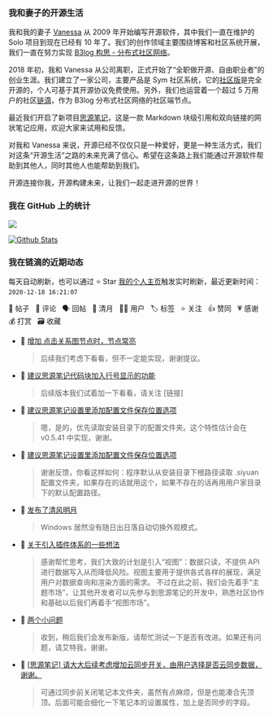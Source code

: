 ### 我和妻子的开源生活

我和我的妻子 [Vanessa](https://github.com/Vanessa219) 从 2009 年开始编写开源软件，其中我们一直在维护的 Solo 项目到现在已经有 10 年了。我们的创作领域主要围绕博客和社区系统开展，我们一直在努力实现 [B3log 构思 - 分布式社区网络](https://ld246.com/article/1546941897596)。

2018 年初，我和 Vanessa 从公司离职，正式开始了“全职做开源、自由职业者”的创业生涯。我们建立了一家公司，主要产品是 Sym 社区系统，它的[社区版](https://github.com/88250/symphony)是完全开源的，个人可基于其开源协议免费使用。另外，我们也运营着一个超过 5 万用户的社区[链滴](https://ld246.com)，作为 B3log 分布式社区网络的社区端节点。

最近我们开启了新项目[思源笔记](https://github.com/siyuan-note/siyuan)，这是一款 Markdown 块级引用和双向链接的网状笔记应用，欢迎大家来试用和反馈。

对我和 Vanessa 来说，开源已经不仅仅只是一种爱好，更是一种生活方式，我们对这条“开源生活”之路的未来充满了信心。希望在这条路上我们能通过开源软件帮助到其他人，同时其他人也能帮助到我们。

开源连接你我，开源构建未来，让我们一起走进开源的世界！

### 我在 GitHub 上的统计

<a title="Hits" target="_blank" href="https://github.com/88250/88250"><img src="https://hits.b3log.org/88250/88250.svg"></a>

[![Github Stats](https://github-readme-stats.vercel.app/api?username=88250&theme=tokyonight&show_icons=true)](https://github.com/88250)

<!--events start -->

### 我在链滴的近期动态

每天自动刷新，也可以通过 ⭐️ Star [我的个人主页](https://github.com/88250/88250)触发实时刷新，最近更新时间：`2020-12-18 16:21:07`

📝 帖子 &nbsp; 💬 评论 &nbsp; 🗣 回帖 &nbsp; 🌙 清月 &nbsp; 👨‍💻 用户 &nbsp; 🏷️ 标签 &nbsp; ⭐️ 关注 &nbsp; 👍 赞同 &nbsp; 💗 感谢 &nbsp; 💰 打赏 &nbsp; 🗃 收藏

* 💬 [增加 点击关系图节点时，节点常亮](https://ld246.com/article/1608216098985/comment/1608219032602#comments)

  > 后续我们考虑下看看，但不一定能实现，谢谢提议。
* 💬 [建议思源笔记代码块加入行号显示的功能](https://ld246.com/article/1608198858482/comment/1608218886485#comments)

  > 后续版本我们试着加一下看看，请关注 [链接]
* 💬 [建议思源笔记设置里添加配置文件保存位置选项](https://ld246.com/article/1608171537361/comment/1608172520230#comments)

  > 嗯，是的，优先读取安装目录下的配置文件夹。这个特性估计会在 v0.5.41 中实现，谢谢。
* 💬 [建议思源笔记设置里添加配置文件保存位置选项](https://ld246.com/article/1608171537361/comment/1608172042941#comments)

  > 谢谢反馈，你看这样如何：程序默认从安装目录下根路径读取 .siyuan 配置文件夹，如果存在的话就用这个，如果不存在的话再用用户家目录下的默认配置路径。
* 🌙 [发布了清风明月](https://ld246.com/member/88250/breezemoons/1608133260469)

  > Windows 居然没有随日出日落自动切换外观模式。
* 💬 [关于引入插件体系的一些想法](https://ld246.com/article/1608106304359/comment/1608124156660#comments)

  > 感谢帮忙思考，我们大致的计划是引入“视图”：数据只读，不提供 API 进行数据写入从而降低风险。视图主要用于提供各式各样的展现，满足用户对数据查询和渲染方面的需求。 不过在此之前，我们会先着手“主题市场”，让其他开发者可以先参与到思源笔记的开发中，熟悉社区协作和基础以后我们再着手“视图市场”。
* 💬 [两个小问题](https://ld246.com/article/1608108242099/comment/1608123718393#comments)

  > 收到，稍后我们会发布新版，请帮忙测试一下是否有改进。如果还有问题，请艾特我，谢谢。
* 💬 [[思源笔记] 请大大后续考虑增加云同步开关，由用户选择是否云同步数据，谢谢。](https://ld246.com/article/1608083105447/comment/1608112563788#comments)

  > 可通过同步前关闭笔记本文件夹，虽然有点麻烦，但是也能凑合先顶顶。后面可能会细化一下笔记本的设置属性，加上是否同步的字段。


<!--events end -->
